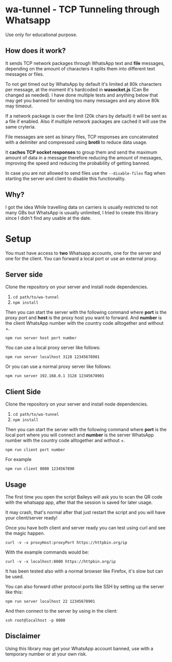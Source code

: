 # wa-tunnel - TCP Tunneling through Whatsapp

Use only for educational purpose.

## How does it work?

It sends TCP network packages through WhatsApp text and **file** messages, depending on the amount of characters it splits them into different text messages or files.

To not get timed out by WhatsApp by default it's limited at 80k characters per message, at the moment it's hardcoded in **wasocket.js** (Can Be changed as needed).
I have done multiple tests and anything below that may get you banned for sending too many messages and any above 80k may timeout.

If a network package is over the limit (20k chars by default) it will be sent as a file if enabled. Also if multiple network packages are cached it will use the same cryteria.

File messages are sent as binary files, TCP responses are concatenated with a delimiter and compressed using **brotli** to reduce data usage.

It **caches TCP socket responses** to group them and send the maximum amount of data in a message therefore reducing the amount of messages, improving the speed and reducing the probability of getting banned.


In case you are not allowed to send files use the `--disable-files` flag when starting the server and client to disable this functionality.

## Why?

I got the idea While travelling data on carriers is usually restricted to not many GBs but WhatsApp is usually unlimited, I tried to create this library since I didn't find any usable at the date.

# Setup

You must have access to **two** Whatsapp accounts, one for the server and one for the client.
You can forward a local port or use an external proxy.

## Server side

Clone the repository on your server and install node dependencies.

1. `cd path/to/wa-tunnel`
2. `npm install`

Then you can start the server with the following command where **port** is the proxy port and **host** is the proxy host you want to forward. And **number** is the client WhatsApp number with the country code alltogether and without +.

    npm run server host port number

You can use a local proxy server like follows:

    npm run server localhost 3128 12345678901

Or you can use a normal proxy server like follows:

    npm run server 192.168.0.1 3128 12345678901

## Client Side

Clone the repository on your server and install node dependencies.

1. `cd path/to/wa-tunnel`
2. `npm install`

Then you can start the server with the following command where **port** is the local port where you will connect and **number** is the server WhatsApp number with the country code alltogether and without +.

    npm run client port number

For example

    npm run client 8080 1234567890

## Usage

The first time you open the script Baileys will ask you to scan the QR code with the whatsapp app, after that the session is saved for later usage.

It may crash, that's normal after that just restart the script and you will have your client/server ready!

Once you have both client and server ready you can test using curl and see the magic happen.

    curl -v -x proxyHost:proxyPort https://httpbin.org/ip

With the example commands would be:

    curl -v -x localhost:8080 https://httpbin.org/ip

It has been tested also with a normal browser like Firefox, it's slow but can be used.

You can also forward other protocol ports like SSH by setting up the server like this:

    npm run server localhost 22 12345678901

And then connect to the server by using in the client:

    ssh root@localhost -p 8080

## Disclaimer

Using this library may get your WhatsApp account banned, use with a temporary number or at your own risk.

